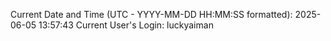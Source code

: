 Current Date and Time (UTC - YYYY-MM-DD HH:MM:SS formatted): 2025-06-05 13:57:43
Current User's Login: luckyaiman
